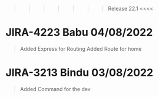 
>>>>>>>Release 22.1 <<<<
# JIRA-4223  Babu 04/08/2022
> Added Express for Routing
> Added Route for home

# JIRA-3213  Bindu 03/08/2022
> Added Command for the dev

